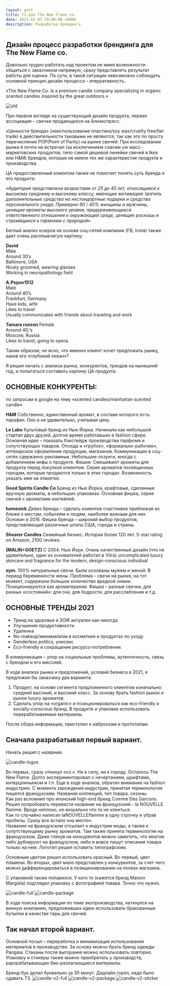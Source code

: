 ```yaml
---
layout: post
title: ТЗ для The New Flame co.
date: 2021-02-07 19:00:00 +0000
description: Разработка брендинга
---
```


## <span class="mark">Дизайн процесс разработки брендинга для The New Flame co. </span>

Довольно трудно работать над проектом не имея возможности общаться с заказчиком напрямую, сразу представлять результат работы для оценки. По сути, в такой ситуации невозможно соблюдать основной принцип дизайн процесса – итерративность. 

«The New Flame Co. is a premium candle company specializing in organic scented candles inspired by the great outdoors.»

![old](https://www.dropbox.com/s/b1uy9ck3jb4qjwf/old-design.png?raw=1)

При первом взгляде на существующий дизайн продукта, первая ассоциация – свечки продающееся на Алиэкспресс. 

«Ценности бренда» (неиспользование пластика/soy wax/cruelty free/fair trade) в действительности таковыми не являются, так как это по просту перечисление POP(Point of Parity) на рынке свечей. 
При исследовании рынка я почти не встречал (за исключением совсем уж масс-маркетовских продуктов, типо самой дешевой линейки свечей в Ikea или H&M) брендов, которые не имели тех же характеристик продукта и производства.

ЦА предоставленный клиентом также не помогает понять суть бренда и его продукта:

*«Аудитория представлена возрастами от 25 до 45 лет, относящаяся к высокому среднему и высокому классу, имеющие мотивацию тратить дополнительные средства на нестандартные подарки и средства персонального ухода. 
Примерно 60 / 40% женщины и мужчины, ценящие ароматы высокого уровня, придерживающиеся ответственного отношения к окружающей среде, ценящие роскошь и стремящиеся к гармонии с природой»*

Беглый анализ юзеров на основе соц-сетей компании (FB, Insta) также дает очень расплывчатую картину:

**David**  
Male  
Around 30’s  
Baltimore, USA  
Nicely groomed, wearing glasses  
Working in neuropathology field  

**A.Popov1512**  
Male  
Around 40’s  
Frankfurt, Germany  
Have kids, wife  
Likes to travel  
Usually communicates with friends about traveling and work  

**Tamara russon**
Female  
Around 40;’s  
Moscow, Russia  
Likes to travel, going to opera.  

Таким образом, не ясно, что именно клиент хочет предложить рынку, каков его «глубокий океан»?

Я решил начать с анализа рынка, конкурентов, трендов на нынешний год, и попытаться составить картину ЦА продукта.

## ОСНОВНЫЕ КОНКУРЕНТЫ:
по запросам в google на тему «scented candles/manhattan  scented candle»

**H&M**
Собственно, единственный аромат, в составе которого есть парафин. Оно и не удивительно, учитывая цену.

**Le Labo**
Культовый бренд из Нью Йорка. Начинали как небольшой стартап двух друзей, долгое время работавших в fashion сфере. Основная идея – показать бэкстейдж производства парфюма и сопутствующих товаров. 
Отсюда и «грубое», «формально-рабочее», аптекарское оформление продукции, магазинов. 
Коммуникации в соц-сетях сдержанно рекламные. Небольшие лозунги, иногда с добавлением инфы о продукте.
Фишки: Смешивают ароматы для продукта перед покупкой клиентом. Серия ароматов посвященных городам, которые продаются только в этих городах. Возможность указать имя на этикетке.

**Good Spirits Candle Co**
Бренд из Нью Йорка, крафтовые, сделанные вручную ароматы, в небольших упаковках. Основная фишка,  серия свечей с ароматами коктейлей.

**homesick**
Девиз бренда – сделать клиентов счастливее приближая их ближе к местам, событиям и людям, наиболее важным для них. Основан в 2016.
Фишка бренда – широкий выбор продуктов, представляющий различные штаты США, города и страны.

**Shearer Candles**
Семейный бизнес. История более 120 лет. 
5-star rating on Amazon, 2100 reviews.

**(MALIN+GOETZ)**
C 2004. Нью Йорк. Очень качественный дизайн (что не удивительно, один из основателей работал в Vitra)
uncomplicated luxury skincare and fragrance for the modern, design-conscious individual

**eym.**
100% натуральные свечи. Были основаны мужем и женой. В период беременности жены. Проблема – свечи на рынке, на тот момент, содержали большое количество вредной химии. Позиционируются как ароматерапия. Фишка – разные свечки, для разных «состояний»: для сна, для бодрости, для расслабления и т.д.


## ОСНОВНЫЕ ТРЕНДЫ 2021

* Тренд на здоровье и ЗОЖ актуален как никогда  
* Улучшение продуктивности  
* Удаленка  
* No-makeup/минимализм в косметике и продуктах по уходу  
* Genderless politics, унисекс  
* Eco-friendly и сокращение ресурсо-потребления.   

В коммуникации – упор на социальные проблемы, аутентичность, связь с брендом и его миссией.

В ходе анализа рынка и предложений, условий бизнеса в 2021, я предложил бы заказчику два варианта: 

1. Продукт, на основе сегмента предложенного клиентом изначально: средний высокий, и высокий класс. За основу брать fashion рынок и рынок luxury ароматов. 
2. Сделать упор на «organic» и позиционироваться как eco-friendly и socially-conscious брэнд. В продукте и упаковке использовать перерабатываемые материалы. 

После сбора информации, приступил к наброскам и прототипам. 

Сначала разрабатывал первый вариант.
--

Начать решил с названия.   

![candle-logos](https://www.dropbox.com/s/jfi2sbn1yofr5t4/logos.jpg?raw=1)

Во первых, сразу откинул «co.». Ни к селу, ни к городу. Осталось The New Flame. 
Долго экспериментировал с начертаниям, шрифтами, интерцлиньяжом и т.п. Еще в ходе анализа, обратил внимание на fashion индустрию. С момента зарождения индустрии, принятая терминология пишется французским. Названия коллекций, тип товара, сезоны.   
Как раз вспомнил про японский high-end бренд Comme Des Garcons. Решил попробовать перевести название на французский - la  NOUVELLE  flamme. Вроде неплохо, но визуально что то не клеиться.   
Как то случайно написал laNOUVELLEflamme в одну строчку и убрав пробелы. Сразу все встало «на место».   
Название на французском отсылает к индустрии моды, а также к сопутствующему рынку ароматов. Там также принята терминология на французском. Даже глянув на конкурентов можно заметить, что многие либо дублируют на французском, либо и вовсе пишут описания товара только на нем. Логотип решил оставить типографским.   

Основным цветом решил использовать красный. Во первый, цвет пламени. Во вторых, цвет мало представлен у конкурентов, за счет чего можно дифференцироваться в позиционировании на полках магазина. 

С упаковкой также попарился. У кого то (кажется бренд Maison Margiela) подглядел упаковку с фотографией товара. Точно что нужно. 

![candle-full](https://www.dropbox.com/s/dhdp36soxsa1yoy/Full%20mockup.jpg?raw=1)
![candle-package](https://www.dropbox.com/s/fgyi6p9cfxdcaa8/Unfolded%20box%20mockup.jpg?raw=1)

В ходе поиска информации по теме экопроизводства, наткнулся на винную компанию, предложивших идею использовать бракованные бутылки в качестве тары для свечей. 

Так начал второй вариант.
-- 

Основной посыл – переработка и минимизация использования материалов в производстве.
За основу можно брать бренд одежды Pangaia.
Стаканы после выгорания можно использовать повторно.  
Упаковку и стикеры также можно приобретать у производств, рарзрабатывающих био-разлагающиеся материалы.

Бренд-бук делал буквально за 30 минут. Дедлайн горел, надо было сдавать ТЗ.
![candle-v2-full](https://www.dropbox.com/s/7lyxto7z5ta32s5/Full%20mockup-v2.jpg?raw=1)
![candle-v2-package](https://www.dropbox.com/s/4sfn7sjrlwufew5/Unfolded%20package%20mockup-v2.jpg?raw=1)
![candle-v2-sticker](https://www.dropbox.com/s/rj4r6uqqyio507q/package-sticker-v2.jpg?raw=1)

